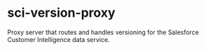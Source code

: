 # sci-version-proxy
Proxy server that routes and handles versioning for the Salesforce Customer Intelligence data service.
